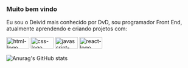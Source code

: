 ### Muito bem vindo 

Eu sou o Deivid mais conhecido por DvD, sou programador Front End, atualmente aprendendo e criando projetos com:

<div alingn-items="center" width="100vw" >
  <img width="60px" height="30px" margin="15px 0 15px 0" src="https://img.shields.io/badge/HTML5-E34F26?style=for-the-badge&logo=html5&logoColor=white" alt="html-logo" />
  <img width="60px" height="30px" src="https://img.shields.io/badge/CSS3-1572B6?style=for-the-badge&logo=css3&logoColor=white" alt="css-logo" /> 
  <img width="60px" height="30px" src="https://img.shields.io/badge/JavaScript-F7DF1E?style=for-the-badge&logo=javascript&logoColor=black" alt="javascript-logo" /> 
  <img width="60px" height="30px" src="https://img.shields.io/badge/React-20232A?style=for-the-badge&logo=react&logoColor=61DAFB" alt="react-logo" />
</div>

![Anurag's GitHub stats](https://github-readme-stats.vercel.app/api?username=DBandiera&show_icons=true&theme=transparent)



<!--
**DBandiera/DBandiera** is a ✨ _special_ ✨ repository because its `README.md` (this file) appears on your GitHub profile.

Here are some ideas to get you started:

- 🔭 I’m currently working on ...
- 🌱 I’m currently learning ...
- 👯 I’m looking to collaborate on ...
- 🤔 I’m looking for help with ...
- 💬 Ask me about ...
- 📫 How to reach me: ...
- 😄 Pronouns: ...
- ⚡ Fun fact: ...
-->
